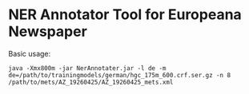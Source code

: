 NER Annotator Tool for Europeana Newspaper
==========================================

Basic usage:

	java -Xmx800m -jar NerAnnotater.jar -l de -m de=/path/to/trainingmodels/german/hgc_175m_600.crf.ser.gz -n 8 /path/to/mets/AZ_19260425/AZ_19260425_mets.xml